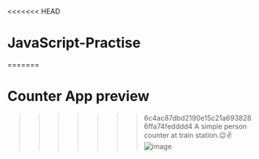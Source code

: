 <<<<<<< HEAD
# JavaScript-Practise
=======

# Counter App preview
>>>>>>> 6c4ac87dbd2190e15c21a6938286ffa74fedddd4
A simple person counter at train station.😉✌
![image](https://user-images.githubusercontent.com/111274032/195983485-9004fda9-4ce7-4b98-b83a-581daa535a35.png)
